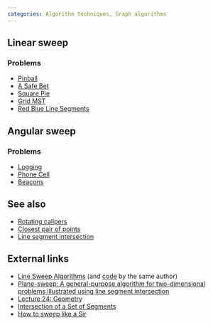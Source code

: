 ```yaml
---
categories: Algorithm techniques, Graph algorithms
---
```


## Linear sweep

### Problems
- [Pinball](https://open.kattis.com/problems/pinball)
- [A Safe Bet](https://open.kattis.com/problems/safebet)
- [Square Pie](https://open.kattis.com/problems/squarepie)
- [Grid MST](https://open.kattis.com/problems/gridmst)
- [Red Blue Line Segments](http://www.spoj.com/problems/CS345A1/)

## Angular sweep

### Problems
- [Logging](https://codingcompetitions.withgoogle.com/codejam/round/00000000004336e9/0000000000433d3a)
- [Phone Cell](http://contest.felk.cvut.cz/07cerc/solved/c/)
- [Beacons](https://open.kattis.com/problems/beacons)

## See also
- [Rotating calipers]()
- [Closest pair of points]()
- [Line segment intersection]()

## External links
- [Line Sweep Algorithms](https://www.topcoder.com/community/data-science/data-science-tutorials/line-sweep-algorithms/) (and [code](https://apps.topcoder.com/forums/?module=Thread&threadID=684537&start=0) by the same author)
- [Plane-sweep: A general-purpose algorithm for two-dimensional problems illustrated using line segment intersection](http://www.jn.inf.ethz.ch/education/script/P6_C25.pdf)
- [Lecture 24: Geometry](http://courses.csail.mit.edu/6.006/spring11/lectures/lec24.pdf)
- [Intersection of a Set of Segments](http://geomalgorithms.com/a09-_intersect-3.html)
- [How to sweep like a Sir](http://codeforces.com/blog/entry/20377)
